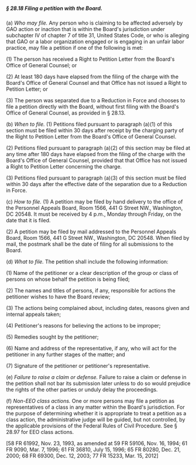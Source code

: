 ##### § 28.18 Filing a petition with the Board. #####

(a) *Who may file.* Any person who is claiming to be affected adversely by GAO action or inaction that is within the Board's jurisdiction under subchapter IV of chapter 7 of title 31, United States Code, or who is alleging that GAO or a labor organization engaged or is engaging in an unfair labor practice, may file a petition if one of the following is met:

(1) The person has received a Right to Petition Letter from the Board's Office of General Counsel; or

(2) At least 180 days have elapsed from the filing of the charge with the Board's Office of General Counsel and that Office has not issued a Right to Petition Letter; or

(3) The person was separated due to a Reduction in Force and chooses to file a petition directly with the Board, without first filing with the Board's Office of General Counsel, as provided in § 28.13.

(b) *When to file.* (1) Petitions filed pursuant to paragraph (a)(1) of this section must be filed within 30 days after receipt by the charging party of the Right to Petition Letter from the Board's Office of General Counsel.

(2) Petitions filed pursuant to paragraph (a)(2) of this section may be filed at any time after 180 days have elapsed from the filing of the charge with the Board's Office of General Counsel, provided that that Office has not issued a Right to Petition Letter concerning the charge.

(3) Petitions filed pursuant to paragraph (a)(3) of this section must be filed within 30 days after the effective date of the separation due to a Reduction in Force.

(c) *How to file.* (1) A petition may be filed by hand delivery to the office of the Personnel Appeals Board, Room 1566, 441 G Street NW., Washington, DC 20548. It must be received by 4 p.m., Monday through Friday, on the date that it is filed.

(2) A petition may be filed by mail addressed to the Personnel Appeals Board, Room 1566, 441 G Street NW., Washington, DC 20548. When filed by mail, the postmark shall be the date of filing for all submissions to the Board.

(d) *What to file.* The petition shall include the following information:

(1) Name of the petitioner or a clear description of the group or class of persons on whose behalf the petition is being filed;

(2) The names and titles of persons, if any, responsible for actions the petitioner wishes to have the Board review;

(3) The actions being complained about, including dates, reasons given and internal appeals taken;

(4) Petitioner's reasons for believing the actions to be improper;

(5) Remedies sought by the petitioner;

(6) Name and address of the representative, if any, who will act for the petitioner in any further stages of the matter; and

(7) Signature of the petitioner or petitioner's representative.

(e) *Failure to raise a claim or defense.* Failure to raise a claim or defense in the petition shall not bar its submission later unless to do so would prejudice the rights of the other parties or unduly delay the proceedings.

(f) *Non-EEO class actions.* One or more persons may file a petition as representatives of a class in any matter within the Board's jurisdiction. For the purpose of determining whether it is appropriate to treat a petition as a class action, the administrative judge will be guided, but not controlled, by the applicable provisions of the Federal Rules of Civil Procedure. See § 28.97 for EEO class actions.

[58 FR 61992, Nov. 23, 1993, as amended at 59 FR 59106, Nov. 16, 1994; 61 FR 9090, Mar. 7, 1996; 61 FR 36810, July 15, 1996; 65 FR 80280, Dec. 21, 2000; 68 FR 69300, Dec. 12, 2003; 77 FR 15233, Mar. 15, 2012]